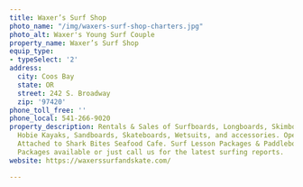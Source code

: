 ```yaml
---
title: Waxer’s Surf Shop
photo_name: "/img/waxers-surf-shop-charters.jpg"
photo_alt: Waxer's Young Surf Couple
property_name: Waxer’s Surf Shop
equip_type:
- typeSelect: '2'
address:
  city: Coos Bay
  state: OR
  street: 242 S. Broadway
  zip: '97420'
phone_toll_free: ''
phone_local: 541-266-9020
property_description: Rentals & Sales of Surfboards, Longboards, Skimboards, Paddleboards,
  Hobie Kayaks, Sandboards, Skateboards, Wetsuits, and accessories. Open Monday-Saturday.
  Attached to Shark Bites Seafood Cafe. Surf Lesson Packages & Paddleboarding Lesson
  Packages available or just call us for the latest surfing reports.
website: https://waxerssurfandskate.com/

---
```

